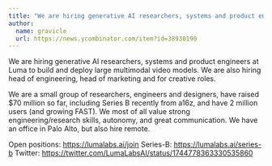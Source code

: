 ```yaml
---
title: "We are hiring generative AI researchers, systems and product engineers at Luma to build and deploy large multimodal video models. We are also hiring head of engineering, head of marketing and for creative roles."
author:
  name: gravicle
  url: https://news.ycombinator.com/item?id=38930190
---
```

We are hiring generative AI researchers, systems and product engineers at Luma to build and deploy large multimodal video models. We are also hiring head of engineering, head of marketing and for creative roles.

We are a small group of researchers, engineers and designers, have raised $70 million so far, including Series B recently from a16z, and have 2 million users (and growing FAST). We most of all value strong engineering&#x2F;research skills, autonomy, and great communication. We have an office in Palo Alto, but also hire remote.

Open positions: <a href="https:&#x2F;&#x2F;lumalabs.ai&#x2F;join" rel="nofollow">https:&#x2F;&#x2F;lumalabs.ai&#x2F;join</a>
Series-B: <a href="https:&#x2F;&#x2F;lumalabs.ai&#x2F;series-b" rel="nofollow">https:&#x2F;&#x2F;lumalabs.ai&#x2F;series-b</a>
Twitter: <a href="https:&#x2F;&#x2F;twitter.com&#x2F;LumaLabsAI&#x2F;status&#x2F;1744778363330535860" rel="nofollow">https:&#x2F;&#x2F;twitter.com&#x2F;LumaLabsAI&#x2F;status&#x2F;1744778363330535860</a>
